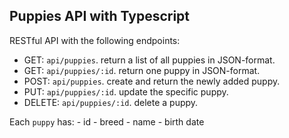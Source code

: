 ## Puppies API with Typescript

RESTful API with the following endpoints:

- GET: `api/puppies`. return a list of all puppies in JSON-format.
- GET: `api/puppies/:id`. return one puppy in JSON-format.
- POST: `api/puppies`. create and return the newly added puppy.
- PUT: `api/puppies/:id`. update the specific puppy.
- DELETE: `api/puppies/:id`. delete a puppy.

Each `puppy` has: 
    - id
    - breed
    - name
    - birth date
